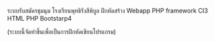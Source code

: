 ระบบรับสมัครชุมนุม โรงเรียนพุทธิรังสีพิบูล
ฝึกหัดสร้าง Webapp 
PHP framework CI3
HTML
PHP
Bootstarp4

(ระบบนี้จัดทำขึ้นเพื่อเป็นการฝึกหัดเขียนโปรแกรม)
